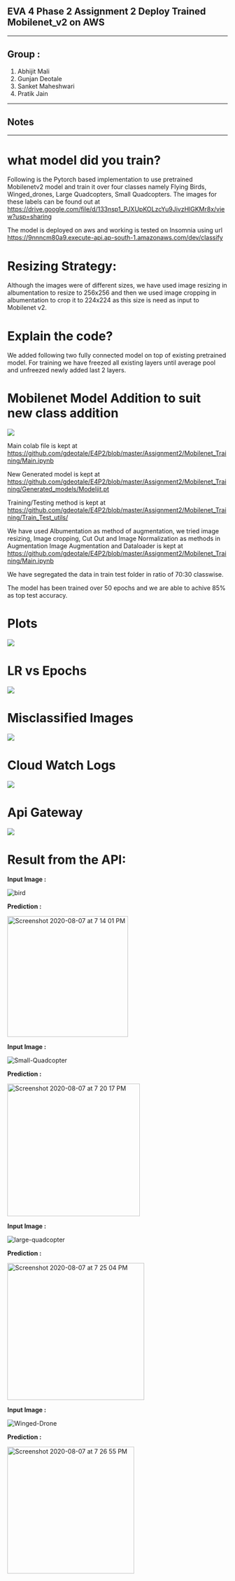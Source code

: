 ## EVA 4 Phase 2 Assignment 2 Deploy Trained Mobilenet_v2 on AWS
------------------------------------------------------------------------------------------------------------

## Group : 
1. Abhijit Mali
2. Gunjan Deotale
3. Sanket Maheshwari
4. Pratik Jain

----------------------
## Notes 
---------------------------------------------------------------------------------------------------------------------------

# what model did you train?
Following is the Pytorch based implementation to use pretrained Mobilenetv2 model and train it over four classes namely Flying Birds, Winged_drones, Large Quadcopters, Small Quadcopters. The images for these labels can be found out at
https://drive.google.com/file/d/133nsp1_PJXUpKOLzcYu9JivzHlGKMr8x/view?usp=sharing

The model is deployed on aws and working is tested on Insomnia using url
https://9nnncm80a9.execute-api.ap-south-1.amazonaws.com/dev/classify

# Resizing Strategy:
Although the images were of different sizes, we have used image resizing in albumentation to resize to 256x256 and then we used image cropping in albumentation to crop it to 224x224 as this size is need as input to Mobilenet v2.

# Explain the code?
We added following two fully connected model on top of existing pretrained model. For training we have freezed all existing layers until average pool and unfreezed newly added last 2 layers.
# Mobilenet Model Addition to suit new class addition
![](Readme_images/Model_add.png)

Main colab file is kept at
https://github.com/gdeotale/E4P2/blob/master/Assignment2/Mobilenet_Training/Main.ipynb

New Generated model is kept at 
https://github.com/gdeotale/E4P2/blob/master/Assignment2/Mobilenet_Training/Generated_models/Modeljit.pt

Training/Testing method is kept at
https://github.com/gdeotale/E4P2/blob/master/Assignment2/Mobilenet_Training/Train_Test_utils/

We have used Albumentation as method of augmentation, we tried image resizing, Image cropping, Cut Out and Image Normalization as methods in Augmentation
Image Augmentation and Dataloader is kept at
https://github.com/gdeotale/E4P2/blob/master/Assignment2/Mobilenet_Training/Main.ipynb

We have segregated the data in train test folder in ratio of 70:30 classwise.

The model has been trained over 50 epochs and we are able to achive 85% as top test accuracy.

# Plots
![](Readme_images/Plots.png)
# LR vs Epochs
![](Readme_images/lr_vs_epoch.png)
# Misclassified Images
![](Readme_images/misclassification_library.jpeg)
# Cloud Watch Logs
![](Readme_images/CloudWatch.png)
# Api Gateway
![](Readme_images/ApiGateway.png)


# Result from the API:

   **Input Image :**
  
   ![bird](https://user-images.githubusercontent.com/25937235/89651641-dfab2d00-d8e1-11ea-90aa-f2dc88aeb6ac.jpeg)
  
   **Prediction :**
  
   <img width="276" alt="Screenshot 2020-08-07 at 7 14 01 PM" src="https://user-images.githubusercontent.com/25937235/89651838-2ac54000-d8e2-11ea-9147-da0d111b2853.png">
  
   **Input Image :**
    
   ![Small-Quadcopter](https://user-images.githubusercontent.com/25937235/89652343-fb630300-d8e2-11ea-92d5-22d20a18c3f0.jpg)
    
   **Prediction :**
    
   <img width="303" alt="Screenshot 2020-08-07 at 7 20 17 PM" src="https://user-images.githubusercontent.com/25937235/89652388-09188880-d8e3-11ea-9530-1582176177e5.png">
   
   **Input Image :**
   
   ![large-quadcopter](https://user-images.githubusercontent.com/25937235/89652847-b8555f80-d8e3-11ea-82d0-3accbbfd2693.jpg)
   
   **Prediction :**
   
   <img width="313" alt="Screenshot 2020-08-07 at 7 25 04 PM" src="https://user-images.githubusercontent.com/25937235/89652839-b55a6f00-d8e3-11ea-936a-9ce6462dd818.png">
   
   **Input Image :**
   
   ![Winged-Drone](https://user-images.githubusercontent.com/25937235/89652990-f81c4700-d8e3-11ea-8420-19e8c42aba53.jpg)
   
   **Prediction :**
   
   <img width="290" alt="Screenshot 2020-08-07 at 7 26 55 PM" src="https://user-images.githubusercontent.com/25937235/89652984-f6eb1a00-d8e3-11ea-87b3-3ea68b16769c.png">

  


